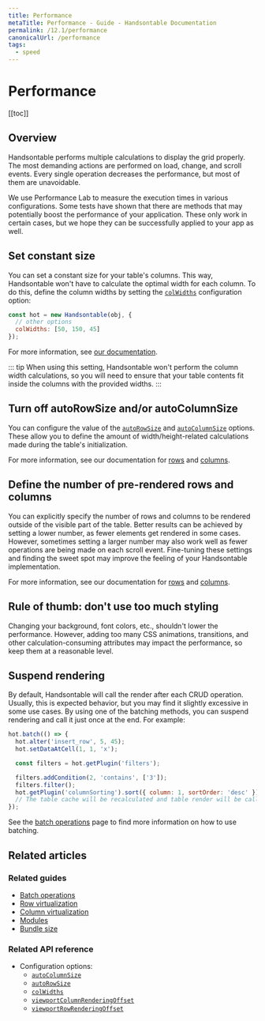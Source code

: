 ```yaml
---
title: Performance
metaTitle: Performance - Guide - Handsontable Documentation
permalink: /12.1/performance
canonicalUrl: /performance
tags:
  - speed
---
```


# Performance

[[toc]]

## Overview

Handsontable performs multiple calculations to display the grid properly. The most demanding actions are performed on load, change, and scroll events. Every single operation decreases the performance, but most of them are unavoidable.

We use Performance Lab to measure the execution times in various configurations. Some tests have shown that there are methods that may potentially boost the performance of your application. These only work in certain cases, but we hope they can be successfully applied to your app as well.

## Set constant size

You can set a constant size for your table's columns. This way, Handsontable won't have to calculate the optimal width for each column. To do this, define the column widths by setting the [`colWidths`](@/api/options.md#colwidths) configuration option:

```js
const hot = new Handsontable(obj, {
  // other options
  colWidths: [50, 150, 45]
});
```

For more information, see [our documentation](@/api/options.md#colwidths).

::: tip
When using this setting, Handsontable won't perform the column width calculations, so you will need to ensure that your table contents fit inside the columns with the provided widths.
:::

## Turn off autoRowSize and/or autoColumnSize

You can configure the value of the [`autoRowSize`](@/api/options.md#autorowsize) and [`autoColumnSize`](@/api/options.md#autocolumnsize) options. These allow you to define the amount of width/height-related calculations made during the table's initialization.

For more information, see our documentation for [rows](@/api/options.md#autorowsize) and [columns](@/api/options.md#autocolumnsize).

## Define the number of pre-rendered rows and columns

You can explicitly specify the number of rows and columns to be rendered outside of the visible part of the table. Better results can be achieved by setting a lower number, as fewer elements get rendered in some cases. However, sometimes setting a larger number may also work well as fewer operations are being made on each scroll event. Fine-tuning these settings and finding the sweet spot may improve the feeling of your Handsontable implementation.

For more information, see our documentation for [rows](@/api/options.md#viewportrowrenderingoffset) and [columns](@/api/options.md#viewportcolumnrenderingoffset).

## Rule of thumb: don't use too much styling

Changing your background, font colors, etc., shouldn't lower the performance. However, adding too many CSS animations, transitions, and other calculation-consuming attributes may impact the performance, so keep them at a reasonable level.

## Suspend rendering

By default, Handsontable will call the render after each CRUD operation. Usually, this is expected behavior, but you may find it slightly excessive in some use cases. By using one of the batching methods, you can suspend rendering and call it just once at the end. For example:

```js
hot.batch(() => {
  hot.alter('insert_row', 5, 45);
  hot.setDataAtCell(1, 1, 'x');

  const filters = hot.getPlugin('filters');

  filters.addCondition(2, 'contains', ['3']);
  filters.filter();
  hot.getPlugin('columnSorting').sort({ column: 1, sortOrder: 'desc' });
  // The table cache will be recalculated and table render will be called once after executing the callback
});
```

See the [batch operations](@/guides/optimization/batch-operations.md) page to find more information on how to use batching.

## Related articles

### Related guides

- [Batch operations](@/guides/optimization/batch-operations.md)
- [Row virtualization](@/guides/rows/row-virtualization.md)
- [Column virtualization](@/guides/columns/column-virtualization.md)
- [Modules](@/guides/tools-and-building/modules.md)
- [Bundle size](@/guides/optimization/bundle-size.md)

### Related API reference

- Configuration options:
  - [`autoColumnSize`](@/api/options.md#autocolumnsize)
  - [`autoRowSize`](@/api/options.md#autorowsize)
  - [`colWidths`](@/api/options.md#colwidths)
  - [`viewportColumnRenderingOffset`](@/api/options.md#viewportcolumnrenderingoffset)
  - [`viewportRowRenderingOffset`](@/api/options.md#viewportrowrenderingoffset)